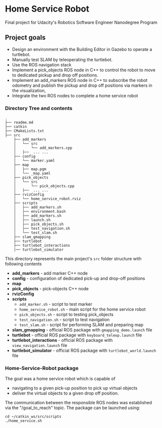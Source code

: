 # Home Service Robot

Final project for Udacity's Robotics Software Engineer Nanodegree Program

## Project goals

* Design an environment with the Building Editor in Gazebo to operate a turtlebot.
* Manually test SLAM by teleoperating the turtlebot.
* Use the ROS navigation stack
* Implement a pick_objects ROS node in C++ to control the robot to move to dedicated pickup and drop off positions.
* Implement an add_markers ROS node in C++ to subscribe the robot odometry and publish the pickup and drop off positions via markers in the visualization,
* Integrate the two ROS nodes to complete a home service robot

### Directory Tree and contents

```
.
├── readme.md
├── catkin
├── CMakeLists.txt
├── src
	├── add_markers
	│   └── src
	│       └── add_markers.cpp
	│   ├──  ... ...
	├── config
	│   └── marker.yaml
	├── map
	│   ├── map.pgm
	│   └── _map.yaml
	├── pick_objects
	│   └── src
	│       └── pick_objects.cpp
	│   ├──  ... ...
	├── rvizConfig
	│   └── home_service_robot.rviz
	├── scripts
	│   ├── add_markers.sh
	│   ├── environment.bash
	│   ├── add_markers.sh
	│   ├── launch.sh
	│   ├── pick_objects.sh
	│   ├── test_navigation.sh
	│   └── test_slam.sh
	├── slam_gmapping
	├── turtlebot
	├── turtlebot_interactions
	|── turtlebot_simulator

```

This directory represents the main project's `src` folder structure with following contents

* **add_markers** - add marker C++ node
* **config** - configuration of dedicated pick-up and drop-off positions
* **map**
* **pick_objects** - pick-objects C++ node
* **rvizConfig**
* **scripts**
  * `add_marker.sh` - script to test marker
  * `home_service_robot.sh` - main script for the home service robot
  * `pick_objects.sh` - script to testing pick_objects
  * `test_navigation.sh` - script to test navigation
  * `test_slam.sh` - script for performing SLAM and preparing map
* **slam_gmapping** - official ROS package with `gmapping_demo.launch` file
* **turtlebot** - official ROS package with `keyboard_teleop.launch` file
* **turtlebot_interactions** - official ROS package with `view_navigation.launch` file
* **turtlebot_simulator** - official ROS package with `turtlebot_world.launch` file

### Home-Service-Robot package

The goal was a home service robot which is capable of

* navigating to a given pick-up position to pick up virtual objects
* deliver the virtual objects to a given drop off position.

The communication between the responsible ROS nodes was established via the "/goal_to_reach" topic. The package can be launched using:

```
cd ~/catkin_ws/src/scripts
./home_service.sh
```
